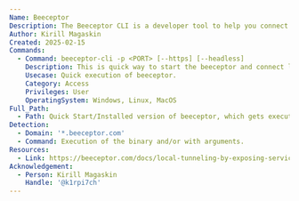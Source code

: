 ```yaml
---
Name: Beeceptor
Description: The Beeceptor CLI is a developer tool to help you connect the localhost port with Beeceptor's public endpoint. It is easy to install, and works on all platforms (macOS, Windows, and Linux). The Beeceptor CLI can be installed using NPM or downloaded as an independent executable file.
Author: Kirill Magaskin
Created: 2025-02-15
Commands:
  - Command: beeceptor-cli -p <PORT> [--https] [--headless]
    Description: This is quick way to start the beeceptor and connect local PORT to internet domain. After running this command you'll be required to authorize in browser on target host. Use --headless to print AuthToken and authorize on source host. This tool by default uses HTTP, for HTTPS check --https option.
    Usecase: Quick execution of beeceptor.
    Category: Access
    Privileges: User
    OperatingSystem: Windows, Linux, MacOS
Full_Path:
  - Path: Quick Start/Installed version of beeceptor, which gets executed anywhere on the system.
Detection:
  - Domain: '*.beeceptor.com'
  - Command: Execution of the binary and/or with arguments.
Resources:
  - Link: https://beeceptor.com/docs/local-tunneling-by-exposing-service-port/?ref=landing-page
Acknowledgement:
  - Person: Kirill Magaskin
    Handle: '@k1rpi7ch'
---
```


